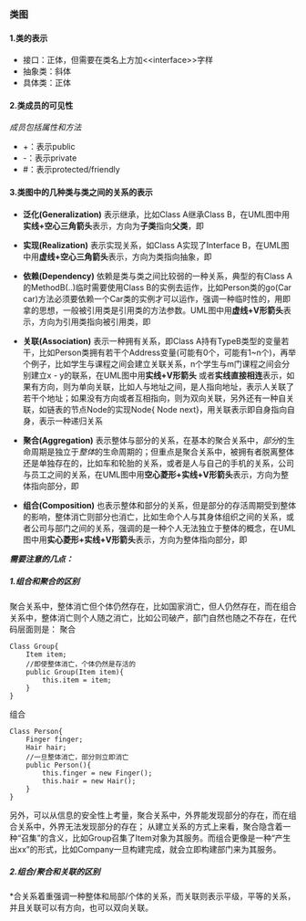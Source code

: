 
### 类图
#### 1.类的表示
+ 接口：正体，但需要在类名上方加&lt;&lt;interface&gt;&gt;字样
+ 抽象类：斜体
+ 具体类：正体

#### 2.类成员的可见性
_成员包括属性和方法_
+ +：表示public
+ -：表示private
+ #：表示protected/friendly

#### 3.类图中的几种类与类之间的关系的表示
+ __泛化(Generalization)__
表示继承，比如Class A继承Class B，在UML图中用**实线+空心三角箭头**表示，方向为**子类**指向**父类**，即
![]()

+ __实现(Realization)__
表示实现关系，如Class A实现了Interface B，在UML图中用**虚线+空心三角箭头**表示，方向为类指向抽象，即
![]()

+ __依赖(Dependency)__
依赖是类与类之间比较弱的一种关系，典型的有Class A的MethodB(..)临时需要使用Class B的实例去运作，比如Person类的go(Car car)方法必须要依赖一个Car类的实例才可以运作，强调一种临时性的，用即拿的思想，一般被引用类是引用类的方法参数。UML图中用**虚线+V形箭头**表示，方向为引用类指向被引用类，即
![]()

+ __关联(Association)__
表示一种拥有关系，即Class A持有TypeB类型的变量若干，比如Person类拥有若干个Address变量(可能有0个，可能有1~n个)，再举个例子，比如学生与课程之间会建立关联关系，n个学生与m门课程之间会分别建立x - y的联系，在UML图中用**实线+V形箭头** 或者**实线直接相连**表示，如果有方向，则为单向关联，比如人与地址之间，是人指向地址，表示人关联了若干个地址；如果没有方向或者互相指向，则为双向关联，另外还有一种自关联，如链表的节点Node的实现Node{ Node next}，用关联表示即自身指向自身，表示一种递归关系
![]()


+ __聚合(Aggregation)__
表示整体与部分的关系，在基本的聚合关系中，*部分*的生命周期是独立于*整体*的生命周期的；但重点是聚合关系中，被拥有者脱离整体还是单独存在的，比如车和轮胎的关系，或者是人与自己的手机的关系，公司与员工之间的关系，在UML图中用**空心菱形+实线+V形箭头**表示，方向为整体指向部分，即
![]()

+ __组合(Composition)__
也表示整体和部分的关系，但是部分的存活周期受到整体的影响，整体消亡则部分也消亡，比如生命个人与其身体组织之间的关系，或者公司与部门之间的关系，强调的是一种个人无法独立于整体的概念，在UML图中用**实心菱形+实线+V形箭头**表示，方向为整体指向部分，即
![]()

***需要注意的几点：***
##### 1.组合和聚合的区别
聚合关系中，整体消亡但个体仍然存在，比如国家消亡，但人仍然存在，而在组合关系中，整体消亡则个人随之消亡，比如公司破产，部门自然也随之不存在，在代码层面则是：
聚合

    Class Group{
        Item item;
        //即使整体消亡，个体仍然是存活的
        public Group(Item item){
            this.item = item;
        }
    }

组合

    Class Person{
        Finger finger;
        Hair hair;
        //一旦整体消亡，部分则立即消亡
        public Person(){
            this.finger = new Finger();
            this.hair = new Hair();
        }
    }

另外，可以从信息的安全性上考量，聚合关系中，外界能发现部分的存在，而在组合关系中，外界无法发现部分的存在；
从建立关系的方式上来看，聚合隐含着一种“召集”的含义，比如Group召集了Item对象为其服务。而组合更像是一种“产生出xx”的形式，比如Company一旦构建完成，就会立即构建部门来为其服务。

##### 2.组合/聚合和关联的区别
*合关系着重强调一种整体和局部/个体的关系，而关联则表示平级，平等的关系，并且关联可以有方向，也可以双向关联。
